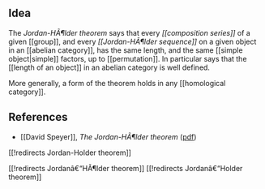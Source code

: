 

## Idea

The _Jordan-HÃ¶lder theorem_ says that every _[[composition series]]_ of a given [[group]], and every _[[Jordan-HÃ¶lder sequence]]_ on a given object in an [[abelian category]], has the same length, and the same [[simple object|simple]] factors, up to [[permutation]]. In particular says that the [[length of an object]] in an abelian category is well defined.

More generally, a form of the theorem holds in any [[homological category]].

## References

* [[David Speyer]], _The Jordan-HÃ¶lder theorem_ ([pdf](http://www.math.lsa.umich.edu/~speyer/594/JordanHolder.pdf))

[[!redirects Jordan-Holder theorem]]

[[!redirects Jordanâ€“HÃ¶lder theorem]]
[[!redirects Jordanâ€“Holder theorem]]

